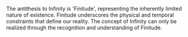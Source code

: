 The antithesis to Infinity is 'Finitude', representing the inherently limited nature of existence. Finitude underscores the physical and temporal constraints that define our reality. The concept of Infinity can only be realized through the recognition and understanding of Finitude.